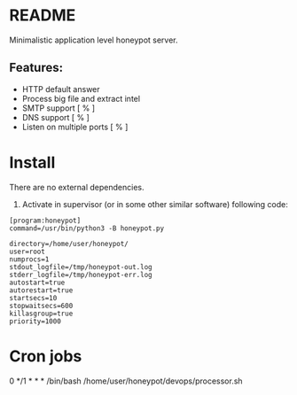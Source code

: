 # README
Minimalistic application level honeypot server. 


## Features:
- HTTP default answer
- Process big file and extract intel
- SMTP support [ % ]
- DNS support [ % ]
- Listen on multiple ports [ % ]



# Install

There are no external dependencies.

1. Activate in supervisor (or in some other similar software) following code:

```
[program:honeypot]
command=/usr/bin/python3 -B honeypot.py

directory=/home/user/honeypot/
user=root
numprocs=1
stdout_logfile=/tmp/honeypot-out.log
stderr_logfile=/tmp/honeypot-err.log
autostart=true
autorestart=true
startsecs=10
stopwaitsecs=600
killasgroup=true
priority=1000
```


# Cron jobs
0 */1 * * * /bin/bash /home/user/honeypot/devops/processor.sh
